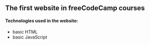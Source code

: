 ## The first website in freeCodeCamp courses
#### Technologies used in the website:
- basic HTML
- basic JavaScript 
